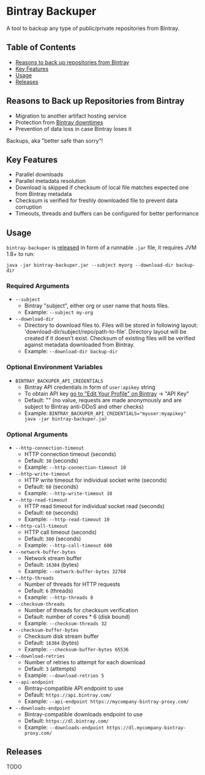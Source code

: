 # Bintray Backuper

A tool to backup any type of public/private repositories from Bintray.

## Table of Contents

- [Reasons to back up repositories from Bintray](#reasons-to-back-up-repositories-from-bintray)
- [Key Features](#key-features)
- [Usage](#usage)
- [Releases](#releases)

## Reasons to Back up Repositories from Bintray

- Migration to another artifact hosting service
- Protection from [Bintray downtimes](https://status.bintray.com)
- Prevention of data loss in case Bintray loses it

Backups, aka "better safe than sorry"!

## Key Features

- Parallel downloads
- Parallel metadata resolution
- Download is skipped if checksum of local file matches expected one from Bintray metadata
- Checksum is verified for freshly downloaded file to prevent data corruption
- Timeouts, threads and buffers can be configured for better performance

## Usage

`bintray-backuper` is [released](#releases) in form of a runnable `.jar` file, it requires JVM 1.8+ to run:

```console
java -jar bintray-backuper.jar --subject myorg --download-dir backup-dir
```

### Required Arguments

- `--subject`
    - Bintray "subject", either org or user name that hosts files.
    - Example: `--subject my-org`
- `--download-dir`
    - Directory to download files to. Files will be stored in following layout: 'download-dir/subject/repo/path-to-file'. Directory layout will be created if it doesn't exist. Checksum of existing files will be verified against metadata downloaded from Bintray.
    - Example: `--download-dir backup-dir`


### Optional Environment Variables

- `BINTRAY_BACKUPER_API_CREDENTIALS`
    - Bintray API credentials in form of `user:apikey` string
    - To obtain API key [go to "Edit Your Profile" on Bintray](https://bintray.com/profile/edit) → "API Key"
    - Default: "" (no value, requests are made anonymously and are subject to Bintray anti-DDoS and other checks)
    - Example: `BINTRAY_BACKUPER_API_CREDENTIALS="myuser:myapikey" java -jar bintray-backuper.jar`

### Optional Arguments

- `--http-connection-timeout`
    - HTTP connection timeout (seconds)
    - Default: `30` (seconds)
    - Example: `--http-connection-timeout 10`
- `--http-write-timeout`
    - HTTP write timeout for individual socket write (seconds)
    - Default: `60` (seconds)
    - Example: `--http-write-timeout 10`
- `--http-read-timeout`
    - HTTP read timeout for individual socket read (seconds)
    - Default: `60` (seconds)
    - Example: `--http-read-timeout 10`
- `--http-call-timeout`
    - HTTP call timeout (seconds)
    - Default: `300` (seconds)
    - Example: `--http-call-timeout 600`
- `--network-buffer-bytes`
    - Network stream buffer
    - Default: `16384` (bytes)
    - Example: `--network-buffer-bytes 32768`
- `--http-threads`
    - Number of threads for HTTP requests
    - Default: `6` (threads)
    - Example: `--http-threads 8`
- `--checksum-threads`
    - Number of threads for checksum verification
    - Default: number of cores * 6 (disk bound)
    - Example: `--checksum-threads 32`
- `--checksum-buffer-bytes`
    - Checksum disk stream buffer
    - Default: `16384` (bytes)
    - Example: `--checksum-buffer-bytes 65536`
- `--download-retries`
    - Number of retries to attempt for each download
    - Default: `3` (attempts)
    - Example: `--download-retries 5`
- `--api-endpoint`
    - Bintray-compatible API endpoint to use
    - Default: `https://api.bintray.com/`
    - Example: `--api-endpoint https://mycompany-bintray-proxy.com/`
- `--downloads-endpoint`
    - Bintray-compatible downloads endpoint to use
    - Default: `https://dl.bintray.com/`
    - Example: `--downloads-endpoint https://dl.mycompany-bintray-proxy.com/`

## Releases

TODO

